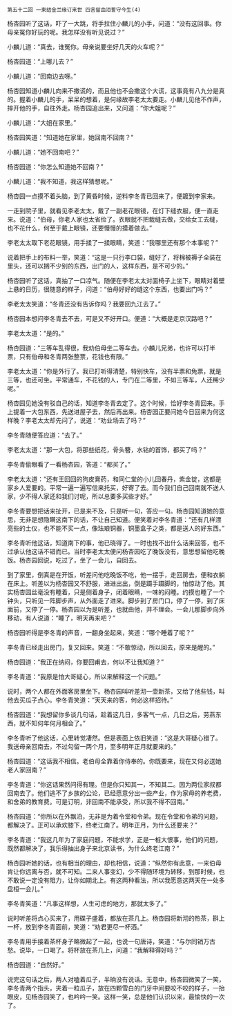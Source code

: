     第五十二回 一柬结金兰缘订来世 四言留血泪誓守今生(4) 

   杨杏园听了这话，吓了一大跳，将手拉住小麟儿的小手，问道：“没有这回事。你母亲冤你好玩的呢。我怎样没有听见说过？”

   小麟儿道：“真去，谁冤你。母亲说要坐好几天的火车呢？”

   杨杏园道：“上哪儿去？”

   小麟儿道：“回南边去呀。”

   杨杏园知道小麟儿向来不撒谎的，而且他也不会撒这个大谎，这事竟有八九分是真的。握着小麟儿的手，呆呆的想着，是何缘故李老太太要走。小麟儿见他不作声，摔开他的手，自往外走。杨杏园追出来，又问道：“你大姐呢？”

   小麟儿道：“大姐在家里。”

   杨杏园笑道：“知道她在家里，她回南不回南？”

   小麟儿道：“她不回南吧？”

   杨杏园道：“你怎么知道她不回南？”

   小麟儿道：“我不知道，我这样猜想呢。”

   杨杏园一点摸不着头脑，到了黄昏时候，逆料李冬青已回来了，便踱到李家来。

   一走到院子里，就看见李老太太，戴了一副老花眼镜，在灯下缝衣服，便一直走来。说道：“伯母，你老人家也太省俭了。衣眼就不把裁缝去做，交给女工去缝，也不花什么，何至于戴上眼镜，还要慢慢的摸着做去。”

   李老太太取下老花眼镜，用手揉了一揉眼睛，笑道：“我哪里还有那个本事呢？”

   说着把手上的布料一举，笑道：“这是一只行李口袋，缝好了，将棉被褥子全装在里头，还可以搁不少别的东西，出门的人，这样东西，是不可少的。”

   杨杏园听了这话，真抽了一口凉气。随便在李老太太对面椅子上坐下，眼睛对着壁上悬的日历，很随意的样子，问道：“伯母好好的缝这个东西，也要出门吗？”

   李老太太笑道：“冬青还没有告诉你吗？我要回九江去了。”

   杨杏园本想问李冬青去不去，可是又不好开口。便道：“大概是走京汉路吧？”

   李老太太道：“是的。”

   杨杏园道：“三等车乱得很，我劝伯母坐二等车去。小麟儿兄弟，也许可以打半票，只有伯母和冬青两张整票，花钱也有限。”

   李老太太道：“你是外行了。我已打听得清楚，特别快车，没有半票和免票，就是三等，也还可坐。平常通车，不花钱的人，专门在二等里，不如三等车，人还稀少呢。”

   杨杏园见她没有驳自己的话，知道李冬青去定了。这个时候，恰好李冬青回来。手上提着一大包东西，先送进屋子去，然后再出来。杨杏园正要问她今日回来为何这样晚？李老太太却先问了，说道：“劝业场去了吗？”

   李冬青随便答应道：“去了。”

   李老太太道：“那一大包，将那些纸花，骨头簪，水钻的首饰，都买了吗？”

   李冬青偷眼看了一看杨杏园，答道：“都买了。”

   李老太太道：“还有王回回的狗皮膏药，和同仁堂的小儿回春丹，紫金锭，这都是家乡人爱要的。平常一遍一遍写信来托买，好寄了去。而今我们自己回南就不送人家，少不得人家还和我们讨呢，所以总要多买些才好。”

   李冬青要想把话来扯开，已是来不及，只是听一句，答应一句。杨杏园知道她的意思，无非是想隐瞒这南下的话，不让自己知道。便笑着对李冬青道：“还有几样漂亮些的土仪，也不能不买一点，像珐琅铜器，铜墨盒子之类，都是送人的好东西。”

   李冬青听他这话，知道南下的事，他已晓得了。一时也找不出什么话来回答，也不过承认他这话不错而已。当时李老太太便问杨杏园吃了晚饭没有，意思想留他吃晚饭。杨杏园回说，吃过了，坐了一会儿，自回去。

   到了家里，倒真是在开饭，听差问他吃晚饭不吃，他一摆手，走回房去，便和衣躺在床上。听差以为杨杏园又不舒服，进进出出，倒是蹑手蹑脚的，怕惊动了他。其实杨杏园丝毫没有睡着，只是侧着身子，闭着眼睛，一味的闷睡。约摸也睡了一个钟头，只听见一阵脚步声，从外面走了进来。脚步到了房门口，停了一停，到了床面前，又停了一停。杨杏园以为是听差，也就由他，并不理会。一会儿那脚步向外移动，有人说道：“睡了，明天再来吧？”

   杨杏园听得是李冬青的声音，一翻身坐起来，笑道：“哪个睡着了呢？”

   李冬青已经走出房门，复又回来。笑道：“不敢惊动，所以回去，原来是醒的。”

   杨杏园道：“我正在纳闷，你要回甫去，何以不让我知道？”

   李冬青道：“我原是怕大哥疑心，所以来解释这一个问题。”

   说时，两个人都在外面客房里坐下。杨杏园叫听差沏一壶新茶，又给了他些钱，叫他去买瓜子点心。李冬青笑道：“天天来的客，何必这样招待。”

   杨杏园道：“我想留你多谈几句话，趁着这几日，多客气一点，几日之后，劳燕东西，就不知何年何月相会了。”

   李冬青听了他这话，心里转觉凄然。但是表面上依旧笑道：“这是大哥疑心错了。我送母亲回南去，不过勾留一两个月，至多明年正月就要来的。”

   杨杏园道：“这话我不相信。老伯母全靠着你侍奉的。你既要来，现在又何必送她老人家回南？”

   李冬青道：“你这话果然问得有理。但是你只知其一，不知其二。因为两位家叔都回南去了。他们逃不了乡族的公论，已经愿意分出一些产业，作为家母的养老费，和舍弟的教育费。可是订明，非回南不能承受，所以我不得不回南。”

   杨杏园道：“你所以在外飘泊，无非是为着令堂和令弟。现在令堂和令弟的问题，都解决了。正可以承欢膝下，终老江南了。明年正月，为什么还要来？”

   李冬青道：“我这几年为了家庭问题，不能求学，正是一桩大恨事，他们的问题，既然都解决了，我乐得抽出身子来北京读书，为什么终老江南？”

   杨杏园听她的话，也有相当的理由，却也相信，说道：“纵然你有此意，一来伯母肯让你远离与否，就不可知。二来人事变幻，少不得随环境为转移，到那时候，也不敢说一定没有阻力，让你如期北上。有这两种看法，所以我愿意这两天在一处多盘桓一会儿。”

   李冬青笑道：“凡事这样想，人生可虑的地方，那就太多了。”

   说时听差将点心买来了，用碟子盛着，都放在茶几上。杨杏园将新沏的热茶，斟上一杯，放到李冬青面前，笑道：“劝君更尽一杯酒。”

   李冬青用手接着茶杯身子略微起了一起，也说一句唐诗，笑道：“与尔同销万古愁。说毕，一口喝了。将杯放在茶几上，问道：“我解释得好吗？”

   杨杏园道：“自然好。”

   说完这句话之后，两人对嗑着瓜子，半晌没有说话。无意中，杨杏园微笑了一笑，李冬青两个指头，夹着一粒瓜子，放在四颗雪白的门牙中间要咬不咬的样子，一抬眼皮，见杨杏园笑了，也吟吟一笑。这样一笑，总是他们认识以来，最愉快的一次了。

